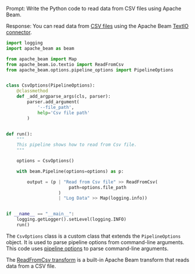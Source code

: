 Prompt:
Write the Python code to read data from CSV files using Apache Beam.

Response:
You can read data from [CSV files](https://en.wikipedia.org/wiki/Comma-separated_values) using the Apache Beam [TextIO connector](https://beam.apache.org/releases/pydoc/current/apache_beam.io.textio.html).

```python
import logging
import apache_beam as beam

from apache_beam import Map
from apache_beam.io.textio import ReadFromCsv
from apache_beam.options.pipeline_options import PipelineOptions


class CsvOptions(PipelineOptions):
    @classmethod
    def _add_argparse_args(cls, parser):
        parser.add_argument(
            '--file_path',
            help='Csv file path'
        )


def run():
    """
    This pipeline shows how to read from Csv file.
    """

    options = CsvOptions()

    with beam.Pipeline(options=options) as p:

        output = (p | "Read from Csv file" >> ReadFromCsv(
                        path=options.file_path
                    )
                    | "Log Data" >> Map(logging.info))


if __name__ == "__main__":
    logging.getLogger().setLevel(logging.INFO)
    run()
```

The `CsvOptions` class is a custom class that extends the `PipelineOptions` object. It is used to parse pipeline options from command-line arguments. This code uses [pipeline options](https://beam.apache.org/documentation/patterns/pipeline-options/) to parse command-line arguments.

The [ReadFromCsv transform](https://beam.apache.org/releases/pydoc/current/apache_beam.io.textio.html#apache_beam.io.textio.ReadFromCsv) is a built-in Apache Beam transform that reads data from a CSV file.